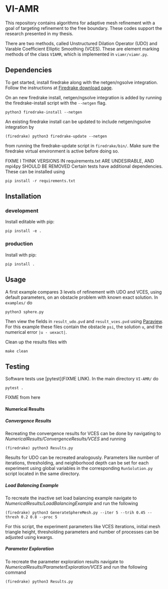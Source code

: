 # VI-AMR

This repository contains algorithms for adaptive mesh refinement with a goal of targeting refinement to the free boundary.  These codes support the research presented in my thesis.

There are two methods, called Unstructured Dilation Operator (UDO) and Varable Coefficient Elliptic Smoothing (VCES).  These are element marking methods of the class `VIAMR`, which is implemented in `viamr/viamr.py`.

## Dependencies

To get started, install firedrake along with the netgen/ngsolve integration.  Follow the instructions at [Firedrake download page](https://www.firedrakeproject.org/firedrake/download.html).

On an new firedrake install, netgen/ngsolve integration is added by running the firedrake-install script with the `--netgen` flag.

```
python3 firedrake-install --netgen
```

An existing firedrake install can be updated to include netgen/ngsolve integration by
```
(firedrake) python3 firedrake-update --netgen
```
from  running the firedrake-update script in `firedrake/bin/`.  Make sure the firedrake virtual environment is active before doing so.

FIXME I THINK VERSIONS IN requirements.txt ARE UNDESIRABLE, AND mpi4py SHOULD BE REMOVED
Certain tests have additional dependencies.  These can be installed using
```
pip install -r requirements.txt
```

## Installation

### development

Install editable with pip:
```
pip install -e .
```

### production

Install with pip:
```
pip install .
```

## Usage

A first example compares 3 levels of refinement with UDO and VCES, using default parameters, on an obstacle problem with known exact solution.  In `examples/` do
```
python3 sphere.py
```
Then view the fields in `result_udo.pvd` and `result_vces.pvd` using [Paraview]().  For this example these files contain the obstacle `psi`, the solution `u`, and the numerical error `|u - uexact|`.

Clean up the results files with
```
make clean
```

## Testing

Software tests use [pytest](FIXME LINK).  In the main directory `VI-AMR/` do
```
pytest .
```

FIXME from here

#### Numerical Results

##### Convergence Results

Recreating the convergence results for VCES can be done by navigating to _NumericalResults/ConvergenceResults/VCES_ and running

```
(firedrake) python3 Results.py
```

Results for UDO can be recreated analogously. Parameters like number of iterations, thresholding, and neighborhood depth can be set for each experiment using global variables in the corresponding `RunSolution.py` script located in the same directory.

##### Load Balancing Example

To recreate the inactive set load balancing example navigate to _NumericalResults/LoadBalancingExample_ and run the following

```
(firedrake) python3 GenerateSphereMesh.py --iter 5 --trih 0.45 --thresh 0.2 0.8 --proc 5
```

For this script, the experiment parameters like VCES iterations, initial mesh triangle height, thresholding parameters and number of processes can be adjusted using kwargs.

##### Parameter Exploration

To recreate the parameter exploration results navigate to _NumericalResults/ParameterExploration/VCES_ and run the following command

```
(firedrake) python3 Results.py
```
